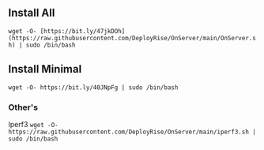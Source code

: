 ## Install All

```wget -O- [https://bit.ly/47jkDOh](https://raw.githubusercontent.com/DeployRise/OnServer/main/OnServer.sh) | sudo /bin/bash```

## Install Minimal

```wget -O- https://bit.ly/40JNpFg | sudo /bin/bash```

### Other's

Iperf3
```wget -O- https://raw.githubusercontent.com/DeployRise/OnServer/main/iperf3.sh | sudo /bin/bash```
